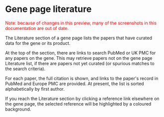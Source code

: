 # Gene page literature

<div style="color: red">
  Note: because of changes in this preview, many of the screenshots in
  this documentation are out of date.
</div>

The Literature section of a gene page lists the papers that have curated
data for the gene or its product.

At the top of the section, there are links to search PubMed or UK PMC
for any papers on the gene. This may retrieve papers not on the gene
page Literature list, if there are papers not yet curated (or spurious
matches to the search criteria).

For each paper, the full citation is shown, and links to the paper's
record in PubMed and Europe PMC are provided. At present, the list is
sorted alphabetically by first author.

If you reach the Literature section by clicking a reference link
elsewhere on the gene page, the selected reference will be highlighted
by a coloured background.

